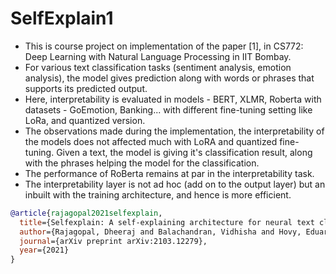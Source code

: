 # SelfExplain1
- This is course project on implementation of the paper [1], in CS772: Deep Learning with Natural Language Processing in IIT Bombay.
- For various text classification tasks (sentiment analysis, emotion analysis), the model gives prediction along with words or phrases that supports its predicted output.
- Here, interpretability is evaluated in models - BERT, XLMR, Roberta with datasets - GoEmotion, Banking... with different fine-tuning setting like LoRa, and quantized version.
- The observations made during the implementation, the interpretability of the models does not affected much with LoRA and quantized fine-tuning. Given a text, the model is giving it's classification result, along with the phrases helping the model for the classification.
- The performance of RoBerta remains at par in the interpretability task.
- The interpretability layer is not ad hoc (add on to the output layer) but an inbuilt with the training architecture, and hence is more efficient.


```bibtex
@article{rajagopal2021selfexplain,
  title={Selfexplain: A self-explaining architecture for neural text classifiers},
  author={Rajagopal, Dheeraj and Balachandran, Vidhisha and Hovy, Eduard and Tsvetkov, Yulia},
  journal={arXiv preprint arXiv:2103.12279},
  year={2021}
}
